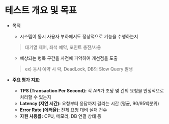 # 테스트 개요 및 목표

*   목적&#x20;

    * 시스템이 동시 사용자 부하에서도 정상적으로 기능을 수행하는지&#x20;

    > 대기열 제어, 좌석 예약, 포인트 충전/사용

    * 예상되는 병목 구간을 사전에 파악하여 개선점을 도출

    > ex) 동시 예약 시 락, DeadLock, DB의 Slow Query 발생


* **주요 평가 지표:**
  * **TPS (Transaction Per Second):** 각 API가 초당 몇 건의 요청을 안정적으로 처리할 수 있는지
  * **Latency (지연 시간):** 요청부터 응답까지 걸리는 시간 (평균, 90/95백분위)
  * **Error Rate (에러율):** 전체 요청 대비 실패 건수
  * **자원 사용률:** CPU, 메모리, DB 연결 상태 등
